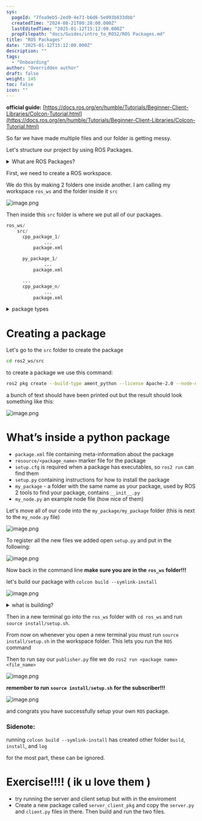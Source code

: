 ```yaml
---
sys:
  pageId: "7fea9eb5-2ed9-4e73-b6d6-5e093b833dbb"
  createdTime: "2024-08-21T00:28:00.000Z"
  lastEditedTime: "2025-01-12T15:12:00.000Z"
  propFilepath: "docs/Guides/intro_to_ROS2/ROS Packages.md"
title: "ROS Packages"
date: "2025-01-12T15:12:00.000Z"
description: ""
tags:
  - "Onboarding"
author: "Overridden author"
draft: false
weight: 145
toc: false
icon: ""
---
```


**official guide:** [https://docs.ros.org/en/humble/Tutorials/Beginner-Client-Libraries/Colcon-Tutorial.html](https://docs.ros.org/en/humble/Tutorials/Beginner-Client-Libraries/Colcon-Tutorial.html)

So far we have made multiple files and our folder is getting messy.

Let's structure our project by using ROS Packages.

<details>

<summary>What are ROS Packages?</summary>

ROS Packages are, as the name implies, packages of code that are highly sharable between ROS developers.

They consist of a folder, `package.xml` file, and source code

```python
      cpp_package_1/
		      ... imagine much code files here ..
          package.xml
```

</details>

First, we need to create a ROS workspace.

We do this by making 2 folders one inside another. I am calling my workspace `ros_ws` and the folder inside it `src`

![image.png](https://prod-files-secure.s3.us-west-2.amazonaws.com/d518164a-d88e-44d1-a4ee-3adb3bd8bce0/70706947-fd18-4537-a67b-e12946812d31/image.png?X-Amz-Algorithm=AWS4-HMAC-SHA256&X-Amz-Content-Sha256=UNSIGNED-PAYLOAD&X-Amz-Credential=ASIAZI2LB466TAPLXV7I%2F20250407%2Fus-west-2%2Fs3%2Faws4_request&X-Amz-Date=20250407T101002Z&X-Amz-Expires=3600&X-Amz-Security-Token=IQoJb3JpZ2luX2VjEOL%2F%2F%2F%2F%2F%2F%2F%2F%2F%2FwEaCXVzLXdlc3QtMiJHMEUCIQC2W5omaGcN7vT9aMo1K%2BqCQiOLcIE%2Bo9lcEcbBl541SwIgDsY6S0OfJu2Yve0ePRuJxVGv4fdGVXjzIzHFdoqlapYq%2FwMIWxAAGgw2Mzc0MjMxODM4MDUiDCOBcSpMn0%2Fhr7UVYircA7WQm6tJp7xE2HREDUIMwcJ7PHlr%2BBQpAWzBpPYFr0fqsatr4TT856%2FOUZGNTyBZM%2FMdesjMNpIaKxcxSIDNkLH%2BGDg%2FpEDz5xO4fSIR3wm6RD%2BuqWTXa%2BAVJfeydiOhYL95mIXiae6U9qJgV4yKP2gaG6W8%2BU11fKnFMDGayEeNdiZynrZlL68pexrTtyCXfdxrbR2rK6eIG4WczdfA%2B0VQEaOU7p8ev67Jq7CImWVaB1pVB887oTjYmAApKnopjH7FrEqvq1voR6aPPTF%2FOlLdWNPExL335VL78AGnKXAjwF8u9Nyaz1SK279TmkW83qMd3XDU3bAcO8LL4r7WZad7by%2F4KgNqP3qdgmfgdzpvswUtLuL8V9qB6HrLXuo14ABHz%2Fraq2z47cdyb8IT6CwsT%2BwM%2BGEIc%2Fgf%2FFD7U20FFCBj0jmVjXSxymH22g3IDBCM6sBJ6bO5b1doeeoU045tO4%2FOaL8kjkSpCk24V3DkfFaXMEBQtT6hdm82OpSC6k%2BkDlAqXeVLxdecGmI65PStJwUOGx0ua6RaHdGINO4Ac5qySMJIfErYYk3BFNGRpqk5TYfjdIumSLCZwbyg6lNN%2FrSKKCA1AjWAUem7w6iS%2FHsxP6%2FjowsV8QBNMMW6zr8GOqUBcRNfqKSbBuYIp7rgmKqU7kXpl9Dh4QuR%2FufoDEDz2ger2wHyECdXH6mnhzuYYle2%2BLFJqgQF5GHYefrBZLEebcNDxYlDOgThqYCOP81e%2FTCnYWbtGGnWfCY3EEzd4xY8WbfiuXG3thMLSWiNKecdDd3hxnH11%2FocBXibP4HLxQMAd6gE%2BFn%2FylT1tKShhBZN%2FGRhLdujcXU29qTSBFX0M9iwO%2FgW&X-Amz-Signature=ee1045cd0b21715cf4dab2ea7d1235ca849ea6ef29e1b2dbcbd8de9e9678be4e&X-Amz-SignedHeaders=host&x-id=GetObject)

Then inside this `src` folder is where we put all of our packages.

```python
ros_ws/
    src/
      cpp_package_1/
		      ...
          package.xml

      py_package_1/
		      ...
          package.xml

      ...
      cpp_package_n/
		      ...
          package.xml

```

<details>

<summary>package types</summary>

packages can be either `C++` or python.

the intern file structure is different for each but for this guide we will stick to creating python packages

</details>

# Creating a package

Let's go to the `src` folder to create the package

```bash
cd ros2_ws/src
```

to create a package we use this command:

```bash
ros2 pkg create --build-type ament_python --license Apache-2.0 --node-name my_node my_package
```

a bunch of text should have been printed out but the result should look something like this:

![image.png](https://prod-files-secure.s3.us-west-2.amazonaws.com/d518164a-d88e-44d1-a4ee-3adb3bd8bce0/e6cf1e3f-8512-4a3e-b131-079f800bf3e8/image.png?X-Amz-Algorithm=AWS4-HMAC-SHA256&X-Amz-Content-Sha256=UNSIGNED-PAYLOAD&X-Amz-Credential=ASIAZI2LB466TAPLXV7I%2F20250407%2Fus-west-2%2Fs3%2Faws4_request&X-Amz-Date=20250407T101002Z&X-Amz-Expires=3600&X-Amz-Security-Token=IQoJb3JpZ2luX2VjEOL%2F%2F%2F%2F%2F%2F%2F%2F%2F%2FwEaCXVzLXdlc3QtMiJHMEUCIQC2W5omaGcN7vT9aMo1K%2BqCQiOLcIE%2Bo9lcEcbBl541SwIgDsY6S0OfJu2Yve0ePRuJxVGv4fdGVXjzIzHFdoqlapYq%2FwMIWxAAGgw2Mzc0MjMxODM4MDUiDCOBcSpMn0%2Fhr7UVYircA7WQm6tJp7xE2HREDUIMwcJ7PHlr%2BBQpAWzBpPYFr0fqsatr4TT856%2FOUZGNTyBZM%2FMdesjMNpIaKxcxSIDNkLH%2BGDg%2FpEDz5xO4fSIR3wm6RD%2BuqWTXa%2BAVJfeydiOhYL95mIXiae6U9qJgV4yKP2gaG6W8%2BU11fKnFMDGayEeNdiZynrZlL68pexrTtyCXfdxrbR2rK6eIG4WczdfA%2B0VQEaOU7p8ev67Jq7CImWVaB1pVB887oTjYmAApKnopjH7FrEqvq1voR6aPPTF%2FOlLdWNPExL335VL78AGnKXAjwF8u9Nyaz1SK279TmkW83qMd3XDU3bAcO8LL4r7WZad7by%2F4KgNqP3qdgmfgdzpvswUtLuL8V9qB6HrLXuo14ABHz%2Fraq2z47cdyb8IT6CwsT%2BwM%2BGEIc%2Fgf%2FFD7U20FFCBj0jmVjXSxymH22g3IDBCM6sBJ6bO5b1doeeoU045tO4%2FOaL8kjkSpCk24V3DkfFaXMEBQtT6hdm82OpSC6k%2BkDlAqXeVLxdecGmI65PStJwUOGx0ua6RaHdGINO4Ac5qySMJIfErYYk3BFNGRpqk5TYfjdIumSLCZwbyg6lNN%2FrSKKCA1AjWAUem7w6iS%2FHsxP6%2FjowsV8QBNMMW6zr8GOqUBcRNfqKSbBuYIp7rgmKqU7kXpl9Dh4QuR%2FufoDEDz2ger2wHyECdXH6mnhzuYYle2%2BLFJqgQF5GHYefrBZLEebcNDxYlDOgThqYCOP81e%2FTCnYWbtGGnWfCY3EEzd4xY8WbfiuXG3thMLSWiNKecdDd3hxnH11%2FocBXibP4HLxQMAd6gE%2BFn%2FylT1tKShhBZN%2FGRhLdujcXU29qTSBFX0M9iwO%2FgW&X-Amz-Signature=dd58cd8dfdc44cd68e8aac6244c766fa8f6eb7cf95e5179305b92921863deb6d&X-Amz-SignedHeaders=host&x-id=GetObject)

# What’s inside a python package

- `package.xml` file containing meta-information about the package
- `resource/<package_name>` marker file for the package
- `setup.cfg` is required when a package has executables, so `ros2 run` can find them
- `setup.py` containing instructions for how to install the package
- `my_package` - a folder with the same name as your package, used by ROS 2 tools to find your package, contains `__init__.py`
- `my_node.py` an example node file (how nice of them)

Let's move all of our code into the `my_package/my_package` folder (this is next to the `my_node.py` file)

![image.png](https://prod-files-secure.s3.us-west-2.amazonaws.com/d518164a-d88e-44d1-a4ee-3adb3bd8bce0/9ce58f11-0da9-4d3e-b86d-506a9685d378/image.png?X-Amz-Algorithm=AWS4-HMAC-SHA256&X-Amz-Content-Sha256=UNSIGNED-PAYLOAD&X-Amz-Credential=ASIAZI2LB466TAPLXV7I%2F20250407%2Fus-west-2%2Fs3%2Faws4_request&X-Amz-Date=20250407T101002Z&X-Amz-Expires=3600&X-Amz-Security-Token=IQoJb3JpZ2luX2VjEOL%2F%2F%2F%2F%2F%2F%2F%2F%2F%2FwEaCXVzLXdlc3QtMiJHMEUCIQC2W5omaGcN7vT9aMo1K%2BqCQiOLcIE%2Bo9lcEcbBl541SwIgDsY6S0OfJu2Yve0ePRuJxVGv4fdGVXjzIzHFdoqlapYq%2FwMIWxAAGgw2Mzc0MjMxODM4MDUiDCOBcSpMn0%2Fhr7UVYircA7WQm6tJp7xE2HREDUIMwcJ7PHlr%2BBQpAWzBpPYFr0fqsatr4TT856%2FOUZGNTyBZM%2FMdesjMNpIaKxcxSIDNkLH%2BGDg%2FpEDz5xO4fSIR3wm6RD%2BuqWTXa%2BAVJfeydiOhYL95mIXiae6U9qJgV4yKP2gaG6W8%2BU11fKnFMDGayEeNdiZynrZlL68pexrTtyCXfdxrbR2rK6eIG4WczdfA%2B0VQEaOU7p8ev67Jq7CImWVaB1pVB887oTjYmAApKnopjH7FrEqvq1voR6aPPTF%2FOlLdWNPExL335VL78AGnKXAjwF8u9Nyaz1SK279TmkW83qMd3XDU3bAcO8LL4r7WZad7by%2F4KgNqP3qdgmfgdzpvswUtLuL8V9qB6HrLXuo14ABHz%2Fraq2z47cdyb8IT6CwsT%2BwM%2BGEIc%2Fgf%2FFD7U20FFCBj0jmVjXSxymH22g3IDBCM6sBJ6bO5b1doeeoU045tO4%2FOaL8kjkSpCk24V3DkfFaXMEBQtT6hdm82OpSC6k%2BkDlAqXeVLxdecGmI65PStJwUOGx0ua6RaHdGINO4Ac5qySMJIfErYYk3BFNGRpqk5TYfjdIumSLCZwbyg6lNN%2FrSKKCA1AjWAUem7w6iS%2FHsxP6%2FjowsV8QBNMMW6zr8GOqUBcRNfqKSbBuYIp7rgmKqU7kXpl9Dh4QuR%2FufoDEDz2ger2wHyECdXH6mnhzuYYle2%2BLFJqgQF5GHYefrBZLEebcNDxYlDOgThqYCOP81e%2FTCnYWbtGGnWfCY3EEzd4xY8WbfiuXG3thMLSWiNKecdDd3hxnH11%2FocBXibP4HLxQMAd6gE%2BFn%2FylT1tKShhBZN%2FGRhLdujcXU29qTSBFX0M9iwO%2FgW&X-Amz-Signature=d2b1352d6366b40067c9ac11d4dba2eb402d6e6cb5bcd445668a5dfd163db755&X-Amz-SignedHeaders=host&x-id=GetObject)

To register all the new files we added open `setup.py` and put in the following:

![image.png](https://prod-files-secure.s3.us-west-2.amazonaws.com/d518164a-d88e-44d1-a4ee-3adb3bd8bce0/1cd7c262-4cae-4496-9d75-c178537d24a2/image.png?X-Amz-Algorithm=AWS4-HMAC-SHA256&X-Amz-Content-Sha256=UNSIGNED-PAYLOAD&X-Amz-Credential=ASIAZI2LB466TAPLXV7I%2F20250407%2Fus-west-2%2Fs3%2Faws4_request&X-Amz-Date=20250407T101002Z&X-Amz-Expires=3600&X-Amz-Security-Token=IQoJb3JpZ2luX2VjEOL%2F%2F%2F%2F%2F%2F%2F%2F%2F%2FwEaCXVzLXdlc3QtMiJHMEUCIQC2W5omaGcN7vT9aMo1K%2BqCQiOLcIE%2Bo9lcEcbBl541SwIgDsY6S0OfJu2Yve0ePRuJxVGv4fdGVXjzIzHFdoqlapYq%2FwMIWxAAGgw2Mzc0MjMxODM4MDUiDCOBcSpMn0%2Fhr7UVYircA7WQm6tJp7xE2HREDUIMwcJ7PHlr%2BBQpAWzBpPYFr0fqsatr4TT856%2FOUZGNTyBZM%2FMdesjMNpIaKxcxSIDNkLH%2BGDg%2FpEDz5xO4fSIR3wm6RD%2BuqWTXa%2BAVJfeydiOhYL95mIXiae6U9qJgV4yKP2gaG6W8%2BU11fKnFMDGayEeNdiZynrZlL68pexrTtyCXfdxrbR2rK6eIG4WczdfA%2B0VQEaOU7p8ev67Jq7CImWVaB1pVB887oTjYmAApKnopjH7FrEqvq1voR6aPPTF%2FOlLdWNPExL335VL78AGnKXAjwF8u9Nyaz1SK279TmkW83qMd3XDU3bAcO8LL4r7WZad7by%2F4KgNqP3qdgmfgdzpvswUtLuL8V9qB6HrLXuo14ABHz%2Fraq2z47cdyb8IT6CwsT%2BwM%2BGEIc%2Fgf%2FFD7U20FFCBj0jmVjXSxymH22g3IDBCM6sBJ6bO5b1doeeoU045tO4%2FOaL8kjkSpCk24V3DkfFaXMEBQtT6hdm82OpSC6k%2BkDlAqXeVLxdecGmI65PStJwUOGx0ua6RaHdGINO4Ac5qySMJIfErYYk3BFNGRpqk5TYfjdIumSLCZwbyg6lNN%2FrSKKCA1AjWAUem7w6iS%2FHsxP6%2FjowsV8QBNMMW6zr8GOqUBcRNfqKSbBuYIp7rgmKqU7kXpl9Dh4QuR%2FufoDEDz2ger2wHyECdXH6mnhzuYYle2%2BLFJqgQF5GHYefrBZLEebcNDxYlDOgThqYCOP81e%2FTCnYWbtGGnWfCY3EEzd4xY8WbfiuXG3thMLSWiNKecdDd3hxnH11%2FocBXibP4HLxQMAd6gE%2BFn%2FylT1tKShhBZN%2FGRhLdujcXU29qTSBFX0M9iwO%2FgW&X-Amz-Signature=a6f5f018dcc6f5fd6d414c0435519810118a29ec5d1c3b17639a1288842c86f8&X-Amz-SignedHeaders=host&x-id=GetObject)

Now back in the command line **make sure you are in the** **`ros_ws`** **folder!!!**

let's build our package with `colcon build --symlink-install`

![image.png](https://prod-files-secure.s3.us-west-2.amazonaws.com/d518164a-d88e-44d1-a4ee-3adb3bd8bce0/2f2a0d27-b173-48fd-b189-5f5c0ce65619/image.png?X-Amz-Algorithm=AWS4-HMAC-SHA256&X-Amz-Content-Sha256=UNSIGNED-PAYLOAD&X-Amz-Credential=ASIAZI2LB466TAPLXV7I%2F20250407%2Fus-west-2%2Fs3%2Faws4_request&X-Amz-Date=20250407T101002Z&X-Amz-Expires=3600&X-Amz-Security-Token=IQoJb3JpZ2luX2VjEOL%2F%2F%2F%2F%2F%2F%2F%2F%2F%2FwEaCXVzLXdlc3QtMiJHMEUCIQC2W5omaGcN7vT9aMo1K%2BqCQiOLcIE%2Bo9lcEcbBl541SwIgDsY6S0OfJu2Yve0ePRuJxVGv4fdGVXjzIzHFdoqlapYq%2FwMIWxAAGgw2Mzc0MjMxODM4MDUiDCOBcSpMn0%2Fhr7UVYircA7WQm6tJp7xE2HREDUIMwcJ7PHlr%2BBQpAWzBpPYFr0fqsatr4TT856%2FOUZGNTyBZM%2FMdesjMNpIaKxcxSIDNkLH%2BGDg%2FpEDz5xO4fSIR3wm6RD%2BuqWTXa%2BAVJfeydiOhYL95mIXiae6U9qJgV4yKP2gaG6W8%2BU11fKnFMDGayEeNdiZynrZlL68pexrTtyCXfdxrbR2rK6eIG4WczdfA%2B0VQEaOU7p8ev67Jq7CImWVaB1pVB887oTjYmAApKnopjH7FrEqvq1voR6aPPTF%2FOlLdWNPExL335VL78AGnKXAjwF8u9Nyaz1SK279TmkW83qMd3XDU3bAcO8LL4r7WZad7by%2F4KgNqP3qdgmfgdzpvswUtLuL8V9qB6HrLXuo14ABHz%2Fraq2z47cdyb8IT6CwsT%2BwM%2BGEIc%2Fgf%2FFD7U20FFCBj0jmVjXSxymH22g3IDBCM6sBJ6bO5b1doeeoU045tO4%2FOaL8kjkSpCk24V3DkfFaXMEBQtT6hdm82OpSC6k%2BkDlAqXeVLxdecGmI65PStJwUOGx0ua6RaHdGINO4Ac5qySMJIfErYYk3BFNGRpqk5TYfjdIumSLCZwbyg6lNN%2FrSKKCA1AjWAUem7w6iS%2FHsxP6%2FjowsV8QBNMMW6zr8GOqUBcRNfqKSbBuYIp7rgmKqU7kXpl9Dh4QuR%2FufoDEDz2ger2wHyECdXH6mnhzuYYle2%2BLFJqgQF5GHYefrBZLEebcNDxYlDOgThqYCOP81e%2FTCnYWbtGGnWfCY3EEzd4xY8WbfiuXG3thMLSWiNKecdDd3hxnH11%2FocBXibP4HLxQMAd6gE%2BFn%2FylT1tKShhBZN%2FGRhLdujcXU29qTSBFX0M9iwO%2FgW&X-Amz-Signature=564cdaaebffbb1ac00d010a3db749ffeeceaa4deb8b21003cb26499e8d8d13ee&X-Amz-SignedHeaders=host&x-id=GetObject)

<details>

<summary>what is building?</summary>

if you are a CS major at Rose-Hulman you will learn the answer to this in CSSE132

but TLDR; is it combines all the code files into one program that can be run easily 

</details>

Then in a new terminal go into the `ros_ws` folder with `cd ros_ws` and run `source install/setup.sh`. 

From now on whenever you open a new terminal you must run `source install/setup.sh` in the workspace folder. This lets you run the `ROS` command

Then to run say our `publisher.py` file we do `ros2 run <package name> <file_name>`

![image.png](https://prod-files-secure.s3.us-west-2.amazonaws.com/d518164a-d88e-44d1-a4ee-3adb3bd8bce0/4f4b1219-3a44-4632-aa0a-ce3471699f59/image.png?X-Amz-Algorithm=AWS4-HMAC-SHA256&X-Amz-Content-Sha256=UNSIGNED-PAYLOAD&X-Amz-Credential=ASIAZI2LB466TAPLXV7I%2F20250407%2Fus-west-2%2Fs3%2Faws4_request&X-Amz-Date=20250407T101002Z&X-Amz-Expires=3600&X-Amz-Security-Token=IQoJb3JpZ2luX2VjEOL%2F%2F%2F%2F%2F%2F%2F%2F%2F%2FwEaCXVzLXdlc3QtMiJHMEUCIQC2W5omaGcN7vT9aMo1K%2BqCQiOLcIE%2Bo9lcEcbBl541SwIgDsY6S0OfJu2Yve0ePRuJxVGv4fdGVXjzIzHFdoqlapYq%2FwMIWxAAGgw2Mzc0MjMxODM4MDUiDCOBcSpMn0%2Fhr7UVYircA7WQm6tJp7xE2HREDUIMwcJ7PHlr%2BBQpAWzBpPYFr0fqsatr4TT856%2FOUZGNTyBZM%2FMdesjMNpIaKxcxSIDNkLH%2BGDg%2FpEDz5xO4fSIR3wm6RD%2BuqWTXa%2BAVJfeydiOhYL95mIXiae6U9qJgV4yKP2gaG6W8%2BU11fKnFMDGayEeNdiZynrZlL68pexrTtyCXfdxrbR2rK6eIG4WczdfA%2B0VQEaOU7p8ev67Jq7CImWVaB1pVB887oTjYmAApKnopjH7FrEqvq1voR6aPPTF%2FOlLdWNPExL335VL78AGnKXAjwF8u9Nyaz1SK279TmkW83qMd3XDU3bAcO8LL4r7WZad7by%2F4KgNqP3qdgmfgdzpvswUtLuL8V9qB6HrLXuo14ABHz%2Fraq2z47cdyb8IT6CwsT%2BwM%2BGEIc%2Fgf%2FFD7U20FFCBj0jmVjXSxymH22g3IDBCM6sBJ6bO5b1doeeoU045tO4%2FOaL8kjkSpCk24V3DkfFaXMEBQtT6hdm82OpSC6k%2BkDlAqXeVLxdecGmI65PStJwUOGx0ua6RaHdGINO4Ac5qySMJIfErYYk3BFNGRpqk5TYfjdIumSLCZwbyg6lNN%2FrSKKCA1AjWAUem7w6iS%2FHsxP6%2FjowsV8QBNMMW6zr8GOqUBcRNfqKSbBuYIp7rgmKqU7kXpl9Dh4QuR%2FufoDEDz2ger2wHyECdXH6mnhzuYYle2%2BLFJqgQF5GHYefrBZLEebcNDxYlDOgThqYCOP81e%2FTCnYWbtGGnWfCY3EEzd4xY8WbfiuXG3thMLSWiNKecdDd3hxnH11%2FocBXibP4HLxQMAd6gE%2BFn%2FylT1tKShhBZN%2FGRhLdujcXU29qTSBFX0M9iwO%2FgW&X-Amz-Signature=61cba5d06eccfd236343d4bbafbc0113d58c740dfb24364bf2df5eed6be81450&X-Amz-SignedHeaders=host&x-id=GetObject)

**remember to run** **`source install/setup.sh`** **for the subscriber!!!**

![image.png](https://prod-files-secure.s3.us-west-2.amazonaws.com/d518164a-d88e-44d1-a4ee-3adb3bd8bce0/02121119-dad4-49ec-8356-c956108b4243/image.png?X-Amz-Algorithm=AWS4-HMAC-SHA256&X-Amz-Content-Sha256=UNSIGNED-PAYLOAD&X-Amz-Credential=ASIAZI2LB466TAPLXV7I%2F20250407%2Fus-west-2%2Fs3%2Faws4_request&X-Amz-Date=20250407T101002Z&X-Amz-Expires=3600&X-Amz-Security-Token=IQoJb3JpZ2luX2VjEOL%2F%2F%2F%2F%2F%2F%2F%2F%2F%2FwEaCXVzLXdlc3QtMiJHMEUCIQC2W5omaGcN7vT9aMo1K%2BqCQiOLcIE%2Bo9lcEcbBl541SwIgDsY6S0OfJu2Yve0ePRuJxVGv4fdGVXjzIzHFdoqlapYq%2FwMIWxAAGgw2Mzc0MjMxODM4MDUiDCOBcSpMn0%2Fhr7UVYircA7WQm6tJp7xE2HREDUIMwcJ7PHlr%2BBQpAWzBpPYFr0fqsatr4TT856%2FOUZGNTyBZM%2FMdesjMNpIaKxcxSIDNkLH%2BGDg%2FpEDz5xO4fSIR3wm6RD%2BuqWTXa%2BAVJfeydiOhYL95mIXiae6U9qJgV4yKP2gaG6W8%2BU11fKnFMDGayEeNdiZynrZlL68pexrTtyCXfdxrbR2rK6eIG4WczdfA%2B0VQEaOU7p8ev67Jq7CImWVaB1pVB887oTjYmAApKnopjH7FrEqvq1voR6aPPTF%2FOlLdWNPExL335VL78AGnKXAjwF8u9Nyaz1SK279TmkW83qMd3XDU3bAcO8LL4r7WZad7by%2F4KgNqP3qdgmfgdzpvswUtLuL8V9qB6HrLXuo14ABHz%2Fraq2z47cdyb8IT6CwsT%2BwM%2BGEIc%2Fgf%2FFD7U20FFCBj0jmVjXSxymH22g3IDBCM6sBJ6bO5b1doeeoU045tO4%2FOaL8kjkSpCk24V3DkfFaXMEBQtT6hdm82OpSC6k%2BkDlAqXeVLxdecGmI65PStJwUOGx0ua6RaHdGINO4Ac5qySMJIfErYYk3BFNGRpqk5TYfjdIumSLCZwbyg6lNN%2FrSKKCA1AjWAUem7w6iS%2FHsxP6%2FjowsV8QBNMMW6zr8GOqUBcRNfqKSbBuYIp7rgmKqU7kXpl9Dh4QuR%2FufoDEDz2ger2wHyECdXH6mnhzuYYle2%2BLFJqgQF5GHYefrBZLEebcNDxYlDOgThqYCOP81e%2FTCnYWbtGGnWfCY3EEzd4xY8WbfiuXG3thMLSWiNKecdDd3hxnH11%2FocBXibP4HLxQMAd6gE%2BFn%2FylT1tKShhBZN%2FGRhLdujcXU29qTSBFX0M9iwO%2FgW&X-Amz-Signature=e026f675f5145ae1af700bb9563e03d7ce7d8995b0af640da43bc94f9b1d8a2b&X-Amz-SignedHeaders=host&x-id=GetObject)

and congrats you have successfully setup your own `ROS` package.

### Sidenote:

running `colcon build --symlink-install` has created other folder `build`, `install`, and `log`

for the most part, these can be ignored.

# Exercise!!!! ( ik u love them )

- try running the server and client setup but with in the enviroment
- Create a new package called `server_client_pkg` and copy the `server.py` and `client.py` files in there. Then build and run the two files.
